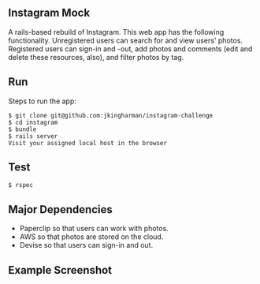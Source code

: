 
## Instagram Mock ##

A rails-based rebuild of Instagram. This web app has the following functionality.
Unregistered users can search for and view users' photos. Registered users can sign-in and -out, add photos and comments (edit and delete these resources, also), and filter photos by tag.

## Run ##

Steps to run the app:

```
$ git clone git@github.com:jkingharman/instagram-challenge
$ cd instagram
$ bundle
$ rails server
Visit your assigned local host in the browser
```

## Test ##

```
$ rspec
```

## Major Dependencies ##

* Paperclip so that users can work with photos.
* AWS so that photos are stored on the cloud.
* Devise so that users can sign-in and out.

## Example Screenshot ##
